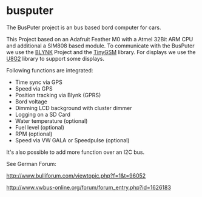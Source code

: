 # busputer

The BusPuter project is an bus based bord computer for cars.

This Project based on an Adafruit Feather M0 with a Atmel 32Bit ARM CPU and additional a SIM808 based module. 
To communicate with the BusPuter we use the [BLYNK](http://www.blynk.cc) Project and the [TinyGSM](https://github.com/vshymanskyy/TinyGSM) library.
For displays we use the [U8G2](https://github.com/olikraus/u8g2) library to support some displays.

Following functions are integrated:
* Time sync via GPS
* Speed via GPS
* Position tracking via Blynk (GPRS)
* Bord voltage
* Dimming LCD background with cluster dimmer
* Logging on a SD Card
* Water temperature (optional)
* Fuel level (optional)
* RPM (optional)
* Speed via VW GALA or Speedpulse (optional)

It's also possible to add more function over an I2C bus.

See German Forum:

http://www.bulliforum.com/viewtopic.php?f=1&t=96052

http://www.vwbus-online.org/forum/forum_entry.php?id=1626183
